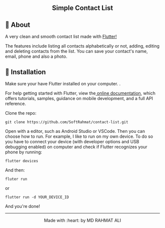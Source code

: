 <p align="center">
    <h2 align="center">Simple Contact List </h2>

</p>



## :pushpin: About
<p>A very clean and smooth contact list made with <a href="https://flutter.dev/">Flutter!</a> </p>
<p>The features include listing all contacts alphabetically or not, adding, editing and deleting contacts from the list. You can save your contact's name, email, phone and also a photo.</p>



## :pushpin: Installation

  Make sure your have Flutter installed on your computer. </a>. 

For help getting started with Flutter, view the<a href="https://flutter.dev/docs/get-started/install"> online documentation<a/>, which offers tutorials, samples, guidance on mobile development, and a full API reference.

<p>Clone the repo:</p>

`git clone https://github.com/SoftRahmat/contact-list.git`



  Open with a editor, such as Android Studio or VSCode. Then you can choose how to run. 
  For example, I like to run on my own device. To do so you have to connect your device (with developer options and USB debugging enabled) on computer and check if Flutter recognizes your phone by running:

 `flutter devices`
 
  And then:
  
  `fluter run`
  
  or

 `flutter run -d YOUR_DEVICE_ID`
 
And you're done!

<footer>
    <hr></hr>
<p align="center">
Made with :heart: by MD RAHMAT ALI
</p>
</footer>
